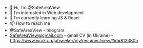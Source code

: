 - 👋 Hi, I’m @SafeAreaView
- 👀 I’m interested in Web development
- 🌱 I’m currently learning JS & React
- 📫 How to reach me
-  @SafeAreaView - telegram 
-  SafeAreaView@gmail.com - gmail
CV (in Ukraine) - https://www.work.ua/jobseeker/my/resumes/view/?id=8123805

<!---
Max-Twain/Max-Twain is a ✨ special ✨ repository because its `README.md` (this file) appears on your GitHub profile.
You can click the Preview link to take a look at your changes.
--->

